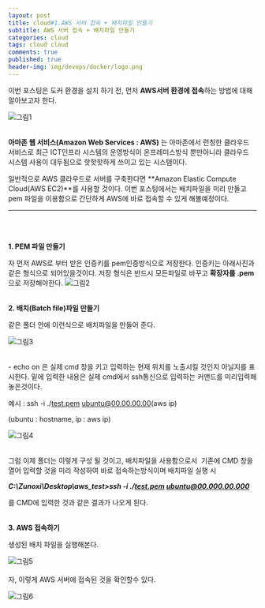 ```yaml
---
layout: post
title: cloud#1.AWS 서버 접속 + 배치파일 만들기
subtitle: AWS 서버 접속 + 배치파일 만들기
categories: cloud
tags: cloud cloud
comments: true
published: true
header-img: img/devops/docker/logo.png
---
```


이번 포스팅은 도커 환경을 설치 하기 전, 먼저 **AWS서버 환경에 접속**하는 방법에 대해 알아보고자 한다.

![그림1](https://zunoxi.github.io/assets/img/cloud/1.jpg)
<br><br>

**아마존 웹 서비스(Amazon Web Services : AWS)** 는 아마존에서 런칭한 클라우드 서비스로 최근 ICT인프라 시스템의 운영방식이 온프레미스방식 뿐만아니라 클라우드 시스템 사용이 대두됨으로 핫핫핫하게 쓰이고 있는 시스템이다.

일반적으로 AWS 클라우드로 서버를 구축한다면 **Amazon Elastic Compute Cloud(AWS EC2)**를 사용할 것이다. 이번 포스팅에서는 배치파일을 미리 만들고 pem 파일을 이용함으로 간단하게 AWS에 바로 접속할 수 있게 해볼예정이다.

---
<br><br>

**1\. PEM 파일 만들기**

자 먼저 AWS로 부터 받은 인증키를 pem인증방식으로 저장한다. 인증키는 아래사진과 같은 형식으로 되어있을것이다. 저장 형식은 반드시 모든파일로 바꾸고 **확장자를 .pem**으로 저장해야한다.
![그림2](https://zunoxi.github.io/assets/img/cloud/2.png)
<br><br>

**2\. 배치(Batch file)파일 만들기**

같은 폴더 안에 이런식으로 배치파일을 만들어 준다.

![그림3](https://zunoxi.github.io/assets/img/cloud/3.png)
<br><br>

\- echo on 은 실제 cmd 창을 키고 입력하는 현재 위치를 노출시킬 것인지 아닐지를 표시한다. 밑에 입력한 내용은 실제 cmd에서 ssh통신으로 입력하는 커맨드를 미리입력해 놓은것이다.

예시 : ssh -i ./[test.pem](test.pem) ubuntu@00.00.00.00(aws ip)

(ubuntu : hostname, ip : aws ip)

![그림4](https://zunoxi.github.io/assets/img/cloud/4.png)
<br><br>

그럼 이제 폴더는 이렇게 구성 될 것이고, 배치파일을 사용함으로서  기존에 CMD 창을 열어 입력할 것을 미리 작성하여 바로 접속하는방식이며 배치파일 실행 시

_**C:\\Zunoxi\\Desktop\\aws\_test>ssh -i ./[test.pem](test.pem) ubuntu@00.000.00.000**_

를 CMD에 입력한 것과 같은 결과가 나오게 된다.
<br><br>

**3\. AWS 접속하기**

생성된 배치 파일을 실행해본다. 

![그림5](https://zunoxi.github.io/assets/img/cloud/5.png)
<br><br>
자, 이렇게 AWS 서버에 접속된 것을 확인할수 있다.   

![그림6](https://zunoxi.github.io/assets/img/cloud/6.png)
